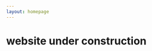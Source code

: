 ```yaml
---
layout: homepage
---
```


# website under construction

<!-- 
{% include_relative _includes/publications.md %}

{% include_relative _includes/services.md %}
-->
